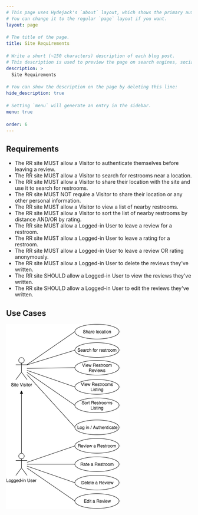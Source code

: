 ```yaml
---
# This page uses Hydejack's `about` layout, which shows the primary author's picture and about text at the top.
# You can change it to the regular `page` layout if you want.
layout: page

# The title of the page.
title: Site Requirements

# Write a short (~150 characters) description of each blog post.
# This description is used to preview the page on search engines, social media, etc.
description: >
  Site Requirements

# You can show the description on the page by deleting this line:
hide_description: true

# Setting `menu` will generate an entry in the sidebar.
menu: true

order: 6
---
```


## Requirements
- The RR site MUST allow a Visitor to authenticate themselves before leaving a review.
- The RR site MUST allow a Visitor to search for restrooms near a location.
- The RR site MUST allow a Visitor to share their location with the site and use it to search for restrooms.
- The RR site MUST NOT require a Visitor to share their location or any other personal information.
- The RR site MUST allow a Visitor to view a list of nearby restrooms.
- The RR site MUST allow a Visitor to sort the list of nearby restrooms by distance AND/OR by rating.
- The RR site MUST allow a Logged-in User to leave a review for a restroom.
- The RR site MUST allow a Logged-in User to leave a rating for a restroom.
- The RR site MUST allow a Logged-in User to leave a review OR rating anonymously.
- The RR site MUST allow a Logged-in User to delete the reviews they've written.
- The RR site SHOULD allow a Logged-in User to view the reviews they've written.
- The RR site SHOULD allow a Logged-in User to edit the reviews they've written.

## Use Cases
![](/assets/img/use-case-diagram.png)


